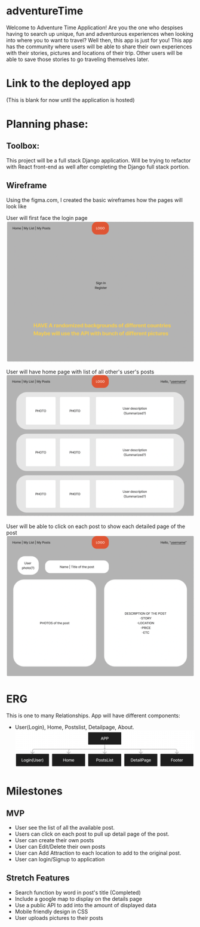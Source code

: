 # adventureTime

Welcome to Adventure Time Application! Are you the one who despises having to search up unique, fun and adventurous experiences when looking into where you to want to travel? Well then, this app is just for you! This app has the community where users will be able to share their own experiences with their stories, pictures and locations of their trip. Other users will be able to save those stories to go traveling themselves later. 

# Link to the deployed app
(This is blank for now until the application is hosted)

# Planning phase:
## Toolbox:
This project will be a full stack Django application. Will be trying to refactor with React front-end as well after completing the Django full stack portion.

## Wireframe
Using the figma.com, I created the basic wireframes how the pages will look like


User will first face the login page
![Login Page](https://github.com/Tiranoe/adventureTime/blob/main/assets/loginpage.png?raw=true)



User will have home page with list of all other's user's posts
![Home page](https://github.com/Tiranoe/adventureTime/blob/main/assets/homepage.png?raw=true)



User will be able to click on each post to show each detailed page of the post
![Detail page](https://github.com/Tiranoe/adventureTime/blob/main/assets/detailpage.png?raw=true)



# ERG
This is one to many Relationships. 
App will have different components: 
- User(Login), Home, Postslist, Detailpage, About.
![ERG Diagram](https://github.com/Tiranoe/adventureTime/blob/main/assets/ERG%20Diagram.png?raw=true)

# Milestones

## MVP
- User see the list of all the available post.
- Users can click on each post to pull up detail page of the post.
- User can create their own posts
- User can Edit/Delete their own posts
- User can Add Attraction to each location to add to the original post.
- User can login/Signup to application


## Stretch Features
- Search function by word in post's title (Completed)
- Include a google map to display on the details page
- Use a public API to add into the amount of displayed data
- Mobile friendly design in CSS
- User uploads pictures to their posts